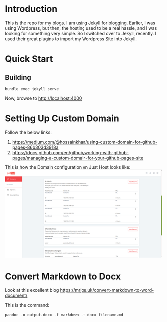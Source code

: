# Introduction
This is the repo for my blogs. I am using [Jekyll](https://jekyllrb.com/docs/) for blogging. Earlier, I was using Wordpress, but then, the hosting used to be a real hassle, and I was looking for something very simple. So I switched over to Jekyll, recently. I used their great plugins to import my Wordpress Site into Jekyll.

# Quick Start
## Building

    bundle exec jekyll serve

Now, browse to [http://localhost:4000](http://localhost:4000)    

# Setting Up Custom Domain
Follow the below links:
1. <https://medium.com/@hossainkhan/using-custom-domain-for-github-pages-86b303d3918a>
2. <https://docs.github.com/en/github/working-with-github-pages/managing-a-custom-domain-for-your-github-pages-site>

This is how the Domain configuration on Just Host looks like:
![Domain configuration on Just Host](assets/just-host-domain-configuration-for-github-pages.png)

# Convert Markdown to Docx
Look at this excellent blog <https://mrjoe.uk/convert-markdown-to-word-document/>

This is the command:

    pandoc -o output.docx -f markdown -t docx filename.md
